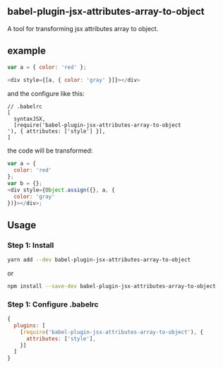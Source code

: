 ## babel-plugin-jsx-attributes-array-to-object
A tool for transforming jsx attributes array to object.
## example
```js
var a = { color: 'red' };
  
<div style={[a, { color: 'gray' }]}></div>
```
and the configure like this:
```
// .babelrc
[
  syntaxJSX,
  [require('babel-plugin-jsx-attributes-array-to-object
'), { attributes: ['style'] }],
]
```
the code will be transformed:
```js
var a = {
  color: 'red'
};
var b = {};
<div style={Object.assign({}, a, {
  color: 'gray'
})}></div>;
```

## Usage
### Step 1: Install
```sh
yarn add --dev babel-plugin-jsx-attributes-array-to-object
```
or
```sh
npm install --save-dev babel-plugin-jsx-attributes-array-to-object
```
### Step 1: Configure .babelrc
```js
{
  plugins: [
    [require('babel-plugin-jsx-attributes-array-to-object'), {
      attributes: ['style'],
    }]
  ]
}
```

